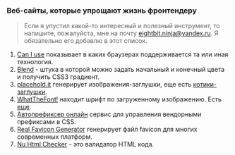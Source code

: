 ### Веб-сайты, которые упрощают жизнь фронтендеру

> Если я упустил какой-то интересный и полезный инструмент, то напишите, пожалуйста, мне на почту eightbit.ninja@yandex.ru. Я обязательно его добавлю в этот список.

1. [Can I use][1] показывает в каких браузерах поддерживается та или иная технология.
2. [Blend][2] - штука в которой можно задать начальный и конечный цвета и получить CSS3 градиент.
3. [placehold.it][3] генерирует изображения-заглушки, еще есть [котики-заглушки][4].
4. [WhatTheFont!][5] находит шрифт по загруженному изображению. Есть [еще][6].
5. [Автопрефиксер онлайн][7] сервис для управления вендорными префиксами в CSS.
6. [Real Favicon Generator][8] генерирует файл favicon для многих современных платформ.
7. [Nu Html Checker][9] - это валидатор HTML кода.

[1]: http://caniuse.com
[2]: http://colinkeany.com/blend/
[3]: http://placehold.it/
[4]: http://placekitten.com/
[5]: https://www.myfonts.com/WhatTheFont
[6]: https://www.fontsquirrel.com/matcherator
[7]: http://autoprefixer.github.io/ru/
[8]: http://realfavicongenerator.net/
[9]: https://validator.w3.org/nu/
